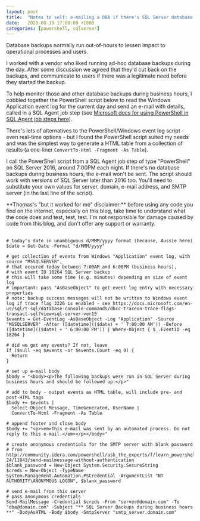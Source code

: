 ```yaml
---
layout: post
title:  "Notes to self: e-mailing a DBA if there's SQL Server database backups run during business hours"
date:   2020-08-10 17:00:00 +1000
categories: [powershell, sqlserver]
---
```

Database backups normally run out-of-hours to lessen impact to operational processes and users.

I worked with a vendor who liked running ad-hoc database backups during the day. After some discussion we agreed that they'd cut back on the backups, and communicate to users if there was a legitimate need before they started the backup.

To help monitor those and other database backups during business hours, I cobbled together the PowerShell script below to read the Windows Application event log for the current day and send an e-mail with details, called in a SQL Agent job step (see [Microsoft docs for using PowerShell in SQL Agent job steps here](https://docs.microsoft.com/en-us/sql/powershell/run-windows-powershell-steps-in-sql-server-agent)).

There's lots of alternatives to the PowerShell/Windows event log script - even real-time options - but I found the PowerShell script suited my needs and was the simplest way to generate a HTML table from a collection of results (a one-liner `ConvertTo-Html -Fragment -As Table`).

I call the PowerShell script from a SQL Agent job step of type "PowerShell" on SQL Server 2016, around 7:00PM each night. If there's no database backups during business hours, the e-mail won't be sent. The script should work with versions of SQL Server later than 2016 too. You'll need to substitute your own values for server, domain, e-mail address, and SMTP server (in the last line of the script).

<div markdown="1" class="note">
**Thomas's "but it worked for me" disclaimer:** before using any code you find on the internet, especially on this blog, take time to understand what the code does and test, test, test. I'm not responsible for damage caused by code from this blog, and don't offer any support or warranty.
</div>
<br/>

```posh
# today's date in unambiguous d/MMM/yyyy format (because, Aussie here)
$date = Get-Date -Format "d/MMM/yyyy"

# get collection of events from Windows "Application" event log, with source "MSSQLSERVER",
# that occured today between 7:00AM and 6:00PM (business hours),
# with event ID 18264 SQL Server backup
# this will take some time (e.g. minutes) depending on size of event log
# important: pass "AsBaseObject" to get event log entry with necessary properties
# note: backup success messages will not be written to Windows event log if trace flag 3226 is enabled - see https://docs.microsoft.com/en-us/sql/t-sql/database-console-commands/dbcc-traceon-trace-flags-transact-sql?view=sql-server-ver15
$events = Get-EventLog -AsBaseObject -Log "Application" -Source "MSSQLSERVER" -After ([datetime](($date) + ' 7:00:00 AM')) -Before ([datetime](($date) + ' 6:00:00 PM')) | Where-Object { $_.EventID -eq 18264 }

# did we get any events? If not, leave
If ($null -eq $events -or $events.Count -eq 0) {
  Return
}

# set up e-mail body
$body = "<body><p>The following backups were run in SQL Server during business hours and should be followed up:</p>"

# add to body - output events as HTML table, will include pre- and post-HTML tags
$body += $events |
  Select-Object Message, TimeGenerated, UserName |
  ConvertTo-Html -Fragment -As Table

# append footer and close body
$body += "<p><em>This e-mail was sent by an automated process. Do not reply to this e-mail.</em></p></body>"

# create anonymous credentials for the SMTP server with blank password
# from http://community.idera.com/powershell/ask_the_experts/f/learn_powershell_from_don_jones-24/11843/send-mailmessage-without-authentication
$blank_password = New-Object System.Security.SecureString
$creds = New-Object -TypeName System.Management.Automation.PSCredential -ArgumentList "NT AUTHORITY\ANONYMOUS LOGON", $blank_password

# send e-mail from this server
# pass anonymous credentials
Send-MailMessage -Credential $creds -From "server@domain.com" -To "dba@domain.com" -Subject "** SQL Server Backups during business hours **" -BodyAsHTML -Body $body -SmtpServer "smtp_server.domain.com"
```

